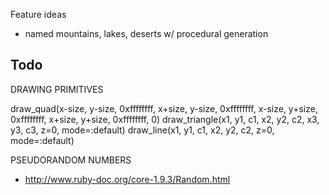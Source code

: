 Feature ideas
- named mountains, lakes, deserts w/ procedural generation

Todo
- 


DRAWING PRIMITIVES

draw_quad(x-size, y-size, 0xffffffff, x+size, y-size, 0xffffffff, x-size, y+size, 0xffffffff, x+size, y+size, 0xffffffff, 0)
draw_triangle(x1, y1, c1, x2, y2, c2, x3, y3, c3, z=0, mode=:default)
draw_line(x1, y1, c1, x2, y2, c2, z=0, mode=:default)

PSEUDORANDOM NUMBERS
- http://www.ruby-doc.org/core-1.9.3/Random.html